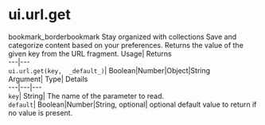  
#  ui.url.get 
bookmark_borderbookmark Stay organized with collections  Save and categorize content based on your preferences.
Returns the value of the given key from the URL fragment. 
Usage| Returns  
---|---  
`ui.url.get(key,  _default_)`| Boolean|Number|Object|String  
Argument| Type| Details  
---|---|---  
`key`| String| The name of the parameter to read.  
`default`| Boolean|Number|String, optional| optional default value to return if no value is present.  
